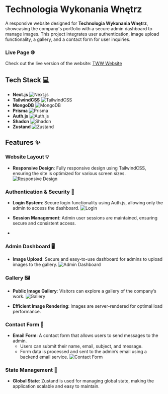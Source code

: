 # Technologia Wykonania Wnętrz

A responsive website designed for **Technologia Wykonania Wnętrz**, showcasing the company's portfolio with a secure admin dashboard to manage images. This project integrates user authentication, image upload functionality, a gallery, and a contact form for user inquiries.

### Live Page 🌐

Check out the live version of the website: [TWW Website](https://technologiawykonaniawnetrz.pl/)

## Tech Stack 💻

- **Next.js** ![Next.js](https://img.shields.io/badge/-Next.js-black?logo=nextdotjs&logoColor=white)
- **TailwindCSS** ![TailwindCSS](https://img.shields.io/badge/TailwindCSS-06B6D4?logo=tailwindcss&logoColor=white)
- **MongoDB** ![MongoDB](https://img.shields.io/badge/MongoDB-47A248?logo=mongodb&logoColor=white)
- **Prisma** ![Prisma](https://img.shields.io/badge/Prisma-2D3748?logo=prisma&logoColor=white)
- **Auth.js** ![Auth.js](https://img.shields.io/badge/Auth.js-000000?logo=auth0&logoColor=white)
- **Shadcn** ![Shadcn](https://img.shields.io/badge/Shadcn-808080?logo=react&logoColor=white)
- **Zustand** ![Zustand](https://img.shields.io/badge/Zustand-4B92B1?logo=react&logoColor=white)

## Features ✨

### Website Layout 💡

- **Responsive Design**: Fully responsive design using TailwindCSS, ensuring the site is optimized for various screen sizes.
  ![Responsive Design](https://github.com/user-attachments/assets/2e0051af-2e10-4123-b0a4-8834b482a7a5)

### Authentication & Security 🔐

- **Login System**: Secure login functionality using Auth.js, allowing only the admin to access the dashboard.
  ![Login](https://github.com/user-attachments/assets/87a321f9-a182-4c4f-a8d7-f6191b151d65)

- **Session Management**: Admin user sessions are maintained, ensuring secure and consistent access.
-

### Admin Dashboard 🖥️

- **Image Upload**: Secure and easy-to-use dashboard for admins to upload images to the gallery.
  ![Admin Dashboard](https://github.com/user-attachments/assets/e3d1f4cb-49b8-4b36-808f-a63a74c0a83c)

### Gallery 🖼️

- **Public Image Gallery**: Visitors can explore a gallery of the company’s work.
  ![Gallery](https://github.com/user-attachments/assets/ff20e9a2-902c-4de6-b694-970a18bce9b2)

- **Efficient Image Rendering**: Images are server-rendered for optimal load performance.

### Contact Form 📧

- **Email Form**: A contact form that allows users to send messages to the admin.
  - Users can submit their name, email, subject, and message.
  - Form data is processed and sent to the admin’s email using a backend email service.
    ![Contact Form](https://github.com/user-attachments/assets/6aafa169-ee32-4b26-a9d9-e4eeb02602d1)

### State Management 🧠

- **Global State**: Zustand is used for managing global state, making the application scalable and easy to maintain.
